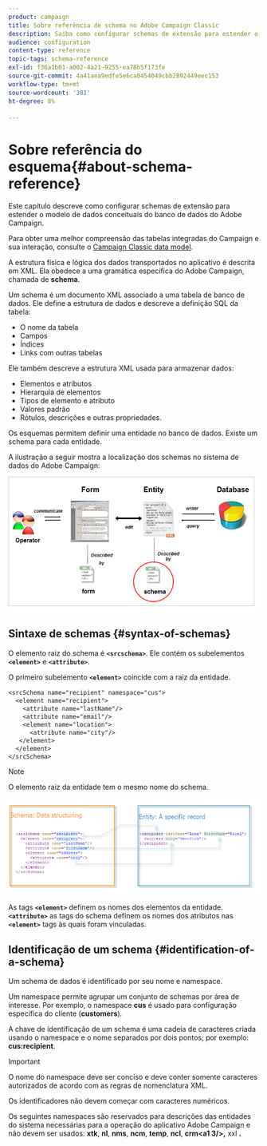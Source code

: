 ```yaml
---
product: campaign
title: Sobre referência de schema no Adobe Campaign Classic
description: Saiba como configurar schemas de extensão para estender o modelo de dados conceituais do banco de dados do Adobe Campaign Classic.
audience: configuration
content-type: reference
topic-tags: schema-reference
exl-id: f36a1b01-a002-4a21-9255-ea78b5f173fe
source-git-commit: 4a41aea9edfe5e6ca0454049cbb2892449eec153
workflow-type: tm+mt
source-wordcount: '381'
ht-degree: 8%

---
```


# Sobre referência do esquema{#about-schema-reference}

Este capítulo descreve como configurar schemas de extensão para estender o modelo de dados conceituais do banco de dados do Adobe Campaign.

Para obter uma melhor compreensão das tabelas integradas do Campaign e sua interação, consulte o [Campaign Classic data model](https://experienceleague.adobe.com/docs/campaign-classic/using/configuring-campaign-classic/data-model/about-data-model.html?lang=pt-BR).

A estrutura física e lógica dos dados transportados no aplicativo é descrita em XML. Ela obedece a uma gramática específica do Adobe Campaign, chamada de **schema**.

Um schema é um documento XML associado a uma tabela de banco de dados. Ele define a estrutura de dados e descreve a definição SQL da tabela:

* O nome da tabela
* Campos
* Índices
* Links com outras tabelas

Ele também descreve a estrutura XML usada para armazenar dados:

* Elementos e atributos
* Hierarquia de elementos
* Tipos de elemento e atributo
* Valores padrão
* Rótulos, descrições e outras propriedades.

Os esquemas permitem definir uma entidade no banco de dados. Existe um schema para cada entidade.

A ilustração a seguir mostra a localização dos schemas no sistema de dados do Adobe Campaign:

![](assets/reference_schema_intro.png)

## Sintaxe de schemas {#syntax-of-schemas}

O elemento raiz do schema é **`<srcschema>`**. Ele contém os subelementos **`<element>`** e **`<attribute>`**.

O primeiro subelemento **`<element>`** coincide com a raiz da entidade.

```
<srcSchema name="recipient" namespace="cus">
  <element name="recipient">  
    <attribute name="lastName"/>
    <attribute name="email"/>
    <element name="location">
      <attribute name="city"/>
   </element>
  </element>
</srcSchema>
```

>[!NOTE]
>
>O elemento raiz da entidade tem o mesmo nome do schema.

![](assets/s_ncs_configuration_schema_and_entity.png)

As tags **`<element>`** definem os nomes dos elementos da entidade. **`<attribute>`** as tags do schema definem os nomes dos atributos nas  **`<element>`** tags às quais foram vinculadas.

## Identificação de um schema {#identification-of-a-schema}

Um schema de dados é identificado por seu nome e namespace.

Um namespace permite agrupar um conjunto de schemas por área de interesse. Por exemplo, o namespace **cus** é usado para configuração específica do cliente (**customers**).

A chave de identificação de um schema é uma cadeia de caracteres criada usando o namespace e o nome separados por dois pontos; por exemplo: **cus:recipient**.

>[!IMPORTANT]
>
>O nome do namespace deve ser conciso e deve conter somente caracteres autorizados de acordo com as regras de nomenclatura XML.
>
>Os identificadores não devem começar com caracteres numéricos.
>
>Os seguintes namespaces são reservados para descrições das entidades do sistema necessárias para a operação do aplicativo Adobe Campaign e não devem ser usados: **xtk**, **nl**, **nms**, **ncm**, **temp**, **ncl**, **crm&lt;a1 3/>,** xxl **.**

